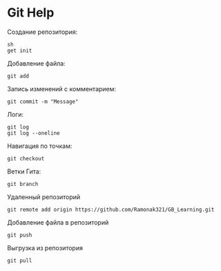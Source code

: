 # Git Help
Создание репозитория:
```
sh
get init
```
Добавление файла:
```
git add
```
Запись изменений с комментарием:
```
git commit -m "Message"
```
Логи:
```
git log
git log --oneline
```
Навигация по точкам:
```
git checkout
```

Ветки Гита:
```
git branch
```
Удаленный репозиторий
```
git remote add origin https://github.com/Ramonak321/GB_Learning.git
```
Добавление файла в репозиторий
```
git push
```

Выгрузка из репозитория
```
git pull
```